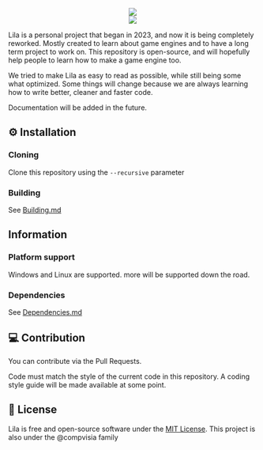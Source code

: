 <p align="center">
	<img src="https://gi" />
	<br>
	<a title="License MIT" href="https://github.com/compvisia/Lila/blob/master/LICENSE"><img src="https://img.shields.io/github/license/compvisia/lila"/></a>
</p>

Lila is a personal project that began in 2023, and now it is being completely reworked. Mostly created to learn about game engines and to have a long term project to work on. This repository is open-source, and will hopefully help people to learn how to make a game engine too.

We tried to make Lila as easy to read as possible, while still being some what optimized. Some things will change because we are always learning how to write better, cleaner and faster code.

Documentation will be added in the future.

## ⚙️ Installation

### Cloning

Clone this repository using the `--recursive` parameter

### Building

See [Building.md](https://github.com/compvisia/Lila/blob/master/docs/Building.md)

## Information

### Platform support

Windows and Linux are supported. more will be supported down the road.

### Dependencies

See [Dependencies.md](https://github.com/compvisia/Lila/blob/master/docs/Dependencies.md)

## 💻 Contribution

You can contribute via the Pull Requests.

Code must match the style of the current code in this repository. A coding style guide will be made available at some point.

## 📜 License

Lila is free and open-source software under the [MIT License](https://github.com/compvisia/Lila/blob/master/LICENSE). This project is also under the @compvisia family
